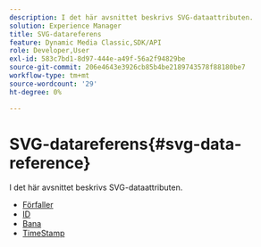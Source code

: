 ```yaml
---
description: I det här avsnittet beskrivs SVG-dataattributen.
solution: Experience Manager
title: SVG-datareferens
feature: Dynamic Media Classic,SDK/API
role: Developer,User
exl-id: 583c7bd1-8d97-444e-a49f-56a2f94829be
source-git-commit: 206e4643e3926cb85b4be2189743578f88180be7
workflow-type: tm+mt
source-wordcount: '29'
ht-degree: 0%

---
```


# SVG-datareferens{#svg-data-reference}

I det här avsnittet beskrivs SVG-dataattributen.

* [Förfaller](r-expiration-svg.md)
* [ID](r-id-svg.md)
* [Bana](r-path-svg.md)
* [TimeStamp](r-timestamp-svg.md)
